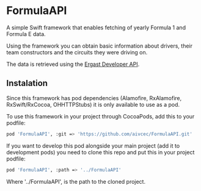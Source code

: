 # FormulaAPI
A simple Swift framework that enables fetching of yearly Formula 1 and Formula E data.      


Using the framework you can obtain basic information about drivers, their team constructors and the circuits they were driving on.

The data is retrieved using the [Ergast Developer API](http://ergast.com/mrd/).

## Instalation

Since this framework has pod dependencies (Alamofire, RxAlamofire, RxSwift/RxCocoa, OHHTTPStubs) it is only available to use as a pod.

To use this framework in your project through CocoaPods, add this to your podfile:

```bash
pod 'FormulaAPI', :git => 'https://github.com/aivcec/FormulaAPI.git'
```

If you want to develop this pod alongside your main project (add it to development pods) you need to clone this repo and put this in your project podfile:

```bash
pod 'FormulaAPI', :path => '../FormulaAPI'
```
Where '../FormulaAPI', is the path to the cloned project.